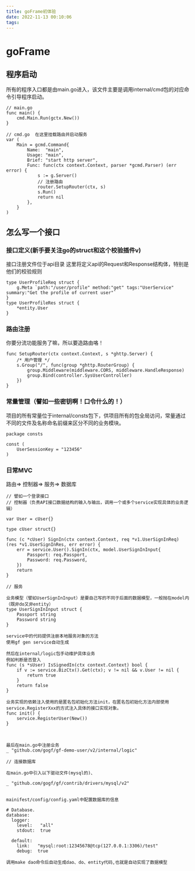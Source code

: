 ```yaml
---
title: goFrame初体验
date: 2022-11-13 00:10:06
tags:
---
```


# goFrame

## 程序启动
所有的程序入口都是由main.go进入，该文件主要是调用internal/cmd包的对应命令引导程序启动。

```
// main.go
func main() {
	cmd.Main.Run(gctx.New())
}
```

```
// cmd.go  在这里挂载路由并启动服务
var (
	Main = gcmd.Command{
		Name:  "main",
		Usage: "main",
		Brief: "start http server",
		Func: func(ctx context.Context, parser *gcmd.Parser) (err error) {
			s := g.Server()
			// 注册路由
			router.SetupRouter(ctx, s)
			s.Run()
			return nil
		},
	}
)
```

## 怎么写一个接口

### 接口定义(新手要关注go的struct和这个校验插件v)
接口注册文件位于api目录
这里将定义api的Request和Response结构体，特别是他们的校验规则
```
type UserProfileReq struct {
	g.Meta `path:"/user/profile" method:"get" tags:"UserService" summary:"Get the profile of current user"`
}
type UserProfileRes struct {
	*entity.User
}
```

### 路由注册
你要分流功能服务了嘛，所以要造路由咯！

```
func SetupRouter(ctx context.Context, s *ghttp.Server) {
	/* 用户管理 */
	s.Group("/", func(group *ghttp.RouterGroup) {
		group.Middleware(middleware.CORS, middleware.HandleResponse)
		group.Bind(controller.SysUserController)
	})
}
```

### 常量管理（譬如一些密钥啊！口令什么的！）
项目的所有常量位于internal/consts包下，供项目所有的包全局访问，常量通过不同的文件及名称命名前缀来区分不同的业务模块。
```
package consts

const (
	UserSessionKey = "123456"
)
```

### 日常MVC
路由=> 控制器=> 服务=> 数据库
```
// 譬如一个登录接口
// 控制器（负责API接口数据结构的输入与输出，调用一个或多个service实现具体的业务逻辑）

var User = cUser{}

type cUser struct{}

func (c *cUser) SignIn(ctx context.Context, req *v1.UserSignInReq) (res *v1.UserSignInRes, err error) {
	err = service.User().SignIn(ctx, model.UserSignInInput{
		Passport: req.Passport,
		Password: req.Password,
	})
	return
}

// 服务

业务模型（譬如UserSignInInput）是要自己写的不同于后面的数据模型，一般抛在model内（既非do又非entity）
type UserSignInInput struct {
	Passport string
	Password string
}

service中的代码提供注册本地服务对象的方法
使用gf gen service自动生成

然后在internal/logic包手动维护具体业务
例如判断是否登入
func (s *sUser) IsSignedIn(ctx context.Context) bool {
	if v := service.BizCtx().Get(ctx); v != nil && v.User != nil {
		return true
	}
	return false
}

业务实现的依赖注入使用的是匿名包初始化方法init，在匿名包初始化方法内部使用service.RegisterXxx的方式注入具体的接口实现对象。
func init() {
	service.RegisterUser(New())
}



最后在main.go中注册业务
_ "github.com/gogf/gf-demo-user/v2/internal/logic"

// 连接数据库

在main.go中引入以下驱动文件(mysql的)、

_ "github.com/gogf/gf/contrib/drivers/mysql/v2"


mainifest/config/config.yaml中配置数据库的信息

# Database.
database:
  logger:
    level:   "all"
    stdout:  true

  default:
    link:   "mysql:root:12345678@tcp(127.0.0.1:3306)/test"
    debug:  true

调用make dao命令后自动生成dao、do、entity代码,也就是自动实现了数据模型
```